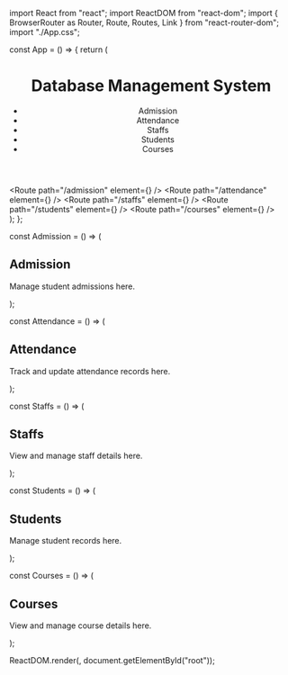 import React from "react";
import ReactDOM from "react-dom";
import { BrowserRouter as Router, Route, Routes, Link } from "react-router-dom";
import "./App.css";

const App = () => {
  return (
    <Router>
      <div className="app">
        <header>
          <h1>Database Management System</h1>
          <nav>
            <ul>
              <li><Link to="/admission">Admission</Link></li>
              <li><Link to="/attendance">Attendance</Link></li>
              <li><Link to="/staffs">Staffs</Link></li>
              <li><Link to="/students">Students</Link></li>
              <li><Link to="/courses">Courses</Link></li>
            </ul>
          </nav>
        </header>
        <main>
          <Routes>
            <Route path="/admission" element={<Admission />} />
            <Route path="/attendance" element={<Attendance />} />
            <Route path="/staffs" element={<Staffs />} />
            <Route path="/students" element={<Students />} />
            <Route path="/courses" element={<Courses />} />
          </Routes>
        </main>
      </div>
    </Router>
  );
};


const Admission = () => (
  <div>
    <h2>Admission</h2>
    <p>Manage student admissions here.</p>
  </div>
);

const Attendance = () => (
  <div>
    <h2>Attendance</h2>
    <p>Track and update attendance records here.</p>
  </div>
);

const Staffs = () => (
  <div>
    <h2>Staffs</h2>
    <p>View and manage staff details here.</p>
  </div>
);

const Students = () => (
  <div>
    <h2>Students</h2>
    <p>Manage student records here.</p>
  </div>
);

const Courses = () => (
  <div>
    <h2>Courses</h2>
    <p>View and manage course details here.</p>
  </div>
);

ReactDOM.render(<App />, document.getElementById("root"));
